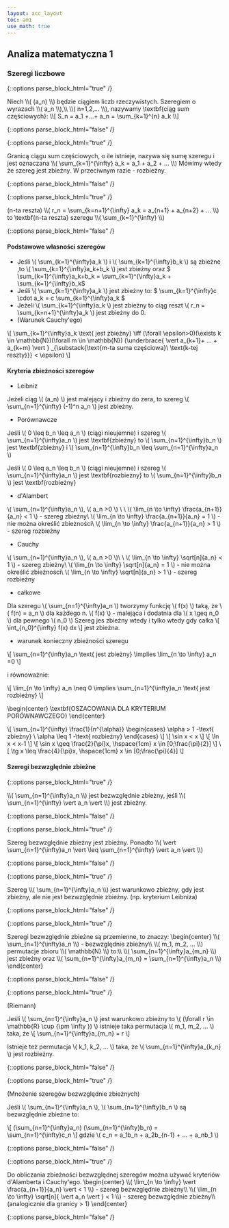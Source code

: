 ```yaml
---
layout: acc_layout
toc: am1
use_math: true
---
```


Analiza matematyczna 1
---

### Szeregi liczbowe

{::options parse_block_html="true" /}
<div class="def-box"><p>
Niech \\( (a_n) \\) będzie ciągiem liczb rzeczywistych. Szeregiem o wyrazach 
\\( a_n \\),\\ \\( n=1,2,... \\), nazywamy \textbf{ciąg sum częściowych}:
\\[ 
S_n = a_1 +...+ a_n = \sum_{k=1}^{n} a_k
\\]
</p></div>
{::options parse_block_html="false" /}

{::options parse_block_html="true" /}
<div class="def-box"><p>
Granicą ciągu sum częściowych, o ile istnieje, nazywa się sumę szeregu
i jest oznaczana \\( \sum_{k=1}^{\infty} a_k = a_1 + a_2 + ... \\)
Mówimy wtedy że szereg jest zbieżny. W przeciwnym razie - rozbieżny.
</p></div>
{::options parse_block_html="false" /}

{::options parse_block_html="true" /}
<div class="def-box"><p>
(n-ta reszta)
\\( r_n = \sum_{k=n+1}^{\infty} a_k = a_{n+1} + a_{n+2} + ... \\)
to \textbf{n-ta reszta} szeregu \\( \sum_{k=1}^{\infty} \\)
</p></div>
{::options parse_block_html="false" /}

#### Podstawowe własności szeregów

* Jeśli \\( \sum_{k=1}^{\infty}a_k \\) i \\( \sum_{k=1}^{\infty}b_k \\)
są zbieżne ,to \\( \sum_{k=1}^{\infty}a_k+b_k \\) jest zbieżny
oraz $ \sum_{k=1}^{\infty}a_k+b_k = \sum_{k=1}^{\infty}a_k +
\sum_{k=1}^{\infty}b_k$
* Jeśli \\( \sum_{k=1}^{\infty}a_k \\) jest zbieżny to:
$ \sum_{k=1}^{\infty}c \cdot a_k = 
c \sum_{k=1}^{\infty}a_k $
* Jeżeli \\( \sum_{k=1}^{\infty}a_k \\) jest zbieżny to ciąg reszt
\\( r_n = \sum_{k=n+1}^{\infty}a_k \\) jest zbieżny do 0.
* (Warunek Cauchy'ego)

\\[ 
\sum_{k=1}^{\infty}a_k \text{ jest zbieżny}
\iff
(\forall \epsilon>0)(\exists k \in \mathbb{N})(\forall m \in \mathbb{N})
(\underbrace{ \vert a_{k+1}+ ... + a_{k+m} \vert }
_{\substack{\text{m-ta suma częściowa}\\ \text{k-tej reszty}}}
< \epsilon)
\\]


#### Kryteria zbieżności szeregów


* Leibniz

Jeżeli ciąg \\( (a_n) \\) jest malejący i zbieżny
do zera, to szereg \\( \sum_{n=1}^{\infty} (-1)^n a_n \\)
jest zbieżny.

* Porównawcze

Jeśli \\( 0 \leq b_n \leq a_n \\) (ciągi nieujemne) i szereg
\\( \sum_{n=1}^{\infty}a_n \\) jest \textbf{zbieżny} to
\\( \sum_{n=1}^{\infty}b_n \\) jest \textbf{zbieżny} i
\\( \sum_{n=1}^{\infty}b_n \leq \sum_{n=1}^{\infty}a_n \\)

Jeśli \\( 0 \leq a_n \leq b_n \\) (ciągi nieujemne) i szereg
\\( \sum_{n=1}^{\infty}a_n \\) jest \textbf{rozbieżny} to
\\( \sum_{n=1}^{\infty}b_n \\) jest \textbf{rozbieżny}

* d'Alambert

\\( \sum_{n=1}^{\infty}a_n \\), \\( a_n >0 \\) \\ \\
\\( \lim_{n \to \infty} \frac{a_{n+1}}{a_n} < 1 \\) - szereg zbieżny\\
\\( \lim_{n \to \infty} \frac{a_{n+1}}{a_n} = 1 \\) - nie można określić zbieżności\\
\\( \lim_{n \to \infty} \frac{a_{n+1}}{a_n} > 1 \\) - szereg rozbieżny
* Cauchy

\\( \sum_{n=1}^{\infty}a_n \\), \\( a_n >0 \\)\\
\\
\\( \lim_{n \to \infty} \sqrt[n]{a_n} < 1 \\) - szereg zbieżny\\
\\( \lim_{n \to \infty} \sqrt[n]{a_n} = 1 \\) - nie można określić zbieżności\\
\\( \lim_{n \to \infty} \sqrt[n]{a_n} > 1 \\) - szereg rozbieżny
* całkowe

Dla szeregu \\( \sum_{n=1}^{\infty}a_n \\) tworzymy funkcję \\( f(x) \\) taką,
że \\( f(n) = a_n \\) dla każdego n.
\\( f(x) \\) - malejąca i dodatnia dla \\( x \geq n_0 \\) dla pewnego \\( n_0 \\)
Szereg jes zbieżny wtedy i tylko wtedy gdy całka
\\[ 
\int_{n_0}^{\infty} f(x) dx
\\]
jest zbieżna.
* warunek konieczny zbieżności szeregu

\\[ 
\sum_{n=1}^{\infty}a_n \text{ jest zbieżny}
\implies
\lim_{n \to \infty} a_n =0
\\]

i równoważnie:

\\[ 
\lim_{n \to \infty} a_n \neq 0
\implies
\sum_{n=1}^{\infty}a_n \text{ jest rozbieżny}
\\]



\begin{center}
\textbf{OSZACOWANIA DLA KRYTERIUM PORÓWNAWCZEGO}
\end{center}

\\[ 
\sum_{n=1}^{\infty} \frac{1}{n^{\alpha}}
\begin{cases}
\alpha > 1 -\text{ zbieżny}
\\
\alpha \leq 1 -\text{ rozbieżny}
\end{cases}
\\]
\\[ 
\sin x < x
\\]
\\[ 
\ln x < x-1
\\]
\\[ 
\sin x \geq \frac{2}{\pi}x, \hspace{1cm} x \in [0;\frac{\pi}{2}]
\\]
\\[ 
\tg x \leq \frac{4}{\pi}x, \hspace{1cm} x \in [0;\frac{\pi}{4}]
\\]

#### Szeregi bezwzględnie zbieżne

{::options parse_block_html="true" /}
<div class="def-box"><p>
\\( \sum_{n=1}^{\infty}a_n \\) jest bezwzględnie zbieżny, jeśli
\\( \sum_{n=1}^{\infty} \vert a_n \vert  \\) jest zbieżny.
</p></div>
{::options parse_block_html="false" /}

{::options parse_block_html="true" /}
<div class="theorem-box"><p>
Szereg bezwzględnie zbieżny jest zbieżny. Ponadto
\\(  \vert \sum_{n=1}^{\infty}a_n \vert \leq \sum_{n=1}^{\infty} \vert a_n \vert  \\)
</p></div>
{::options parse_block_html="false" /}

{::options parse_block_html="true" /}
<div class="theorem-box"><p>
Szereg \\( \sum_{n=1}^{\infty}a_n \\) jest warunkowo zbieżny, gdy jest zbieżny,
ale nie jest bezwzględnie zbieżny. (np. kryterium Leibniza)
</p></div>
{::options parse_block_html="false" /}

{::options parse_block_html="true" /}
<div class="theorem-box"><p>
Szeregi bezwzględnie zbieżne są przemienne, to znaczy:
\begin{center}
\\( \sum_{n=1}^{\infty}a_n \\) - bezwzględnie zbieżny\\
\\( m_1, m_2, ... \\) permutacje zbioru \\( \mathbb{N} \\)
to:\\
\\( \sum_{n=1}^{\infty}a_{m_n} \\) jest zbieżny oraz
\\( \sum_{n=1}^{\infty}a_{m_n} = \sum_{n=1}^{\infty}a_n \\)
\end{center}
</p></div>
{::options parse_block_html="false" /}

{::options parse_block_html="true" /}
<div class="theorem-box"><p>
(Riemann)

Jeśli \\( \sum_{n=1}^{\infty}a_n \\) jest warunkowo zbieżny to
\\( (\forall r \in \mathbb{R} \cup \{\pm \infty \}) \\)
istnieje taka permutacja \\( m_1, m_2, ... \\) taka, że
\\[ \sum_{n=1}^{\infty}a_{m_n} = r \\]

Istnieje też permutacja \\( k_1, k_2, ... \\) taka, że \\( \sum_{n=1}^{\infty}a_{k_n} \\)
jest rozbieżny.

</p></div>
{::options parse_block_html="false" /}


{::options parse_block_html="true" /}
<div class="theorem-box"><p>
(Mnożenie szeregów bezwzględnie zbieżnych)

Jeśli \\( \sum_{n=1}^{\infty}a_n \\), \\( \sum_{n=1}^{\infty}b_n \\)
są bezwzględnie zbieżne to:

\\[ 
(\sum_{n=1}^{\infty}a_n) (\sum_{n=1}^{\infty}b_n) = \sum_{n=1}^{\infty}c_n 
\\]
gdzie \\( c_n = a_1b_n + a_2b_{n-1} + ... + a_nb_1 \\)
</p></div>
{::options parse_block_html="false" /}

{::options parse_block_html="true" /}
<div class="theorem-box"><p>
Do obliczania zbieżności bezwzględnej szeregów można używać kryteriów
d'Alamberta i Cauchy'ego.
\begin{center}
\\( \lim_{n \to \infty} \vert \frac{a_{n+1}}{a_n} \vert < 1 \\) - szereg bezwzględnie zbieżny\\
\\( \lim_{n \to \infty} \sqrt[n]{ \vert a_n \vert } < 1 \\) -  szereg bezwzględnie zbieżny\\
(analogicznie dla granicy > 1)
\end{center}
</p></div>
{::options parse_block_html="false" /}